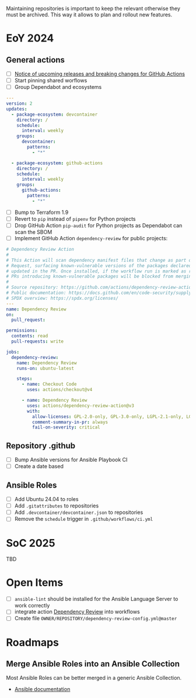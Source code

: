 Maintaining repositories is important to keep the relevant otherwise they must
be archived. This way it allows to plan and rollout new features.

# EoY 2024

## General actions

- [ ]  [Notice of upcoming releases and breaking changes for GitHub Actions](https://github.blog/changelog/2024-12-05-notice-of-upcoming-releases-and-breaking-changes-for-github-actions/)
- [ ]  Start pinning shared worflows
- [ ]  Group Dependabot and ecosystems

```yaml
---
version: 2
updates:
  - package-ecosystem: devcontainer
    directory: /
    schedule:
      interval: weekly
    groups:
      devcontainer:
        patterns:
          - "*"

  - package-ecosystem: github-actions
    directory: /
    schedule:
      interval: weekly
    groups:
      github-actions:
        patterns:
          - "*"
```

- [ ]  Bump to Terraform 1.9
- [ ]  Revert to `pip` instead of `pipenv` for Python projects
- [ ]  Drop GitHub Action `pip-audit` for Python projects as Dependabot can scan the SBOM
- [ ]  Implement GitHub Action `dependency-review` for public projects:

```yaml
# Dependency Review Action
#
# This Action will scan dependency manifest files that change as part of a Pull
# Request, surfacing known-vulnerable versions of the packages declared or
# updated in the PR. Once installed, if the workflow run is marked as required,
# PRs introducing known-vulnerable packages will be blocked from merging.
#
# Source repository: https://github.com/actions/dependency-review-action
# Public documentation: https://docs.github.com/en/code-security/supply-chain-security/understanding-your-software-supply-chain/about-dependency-review#dependency-review-enforcement
# SPDX overview: https://spdx.org/licenses/
---
name: Dependency Review
on:
  pull_request:

permissions:
  contents: read
  pull-requests: write

jobs:
  dependency-review:
    name: Dependency Review
    runs-on: ubuntu-latest

    steps:
      - name: Checkout Code
        uses: actions/checkout@v4

      - name: Dependency Review
        uses: actions/dependency-review-action@v3
        with:
          allow-licenses: GPL-2.0-only, GPL-3.0-only, LGPL-2.1-only, LGPL-3.0-only, MIT, MPL-1.1, MPL-2.0, Apache-1.1, Apache-2.0
          comment-summary-in-pr: always
          fail-on-severity: critical
```

## Repository .github

- [ ]  Bump Ansible versions for Ansible Playbook CI
- [ ]  Create a date based

## Ansible Roles

- [ ]  Add Ubuntu 24.04 to roles
- [ ]  Add ``.gitattributes`` to repositories
- [ ]  Add ``.devcontainer/devcontainer.json`` to repositories
- [ ]  Remove the `schedule` trigger in ``.github/workflows/ci.yml``

# SoC 2025

TBD

# Open Items

- [ ]  ``ansible-lint`` should be installed for the Ansible Language Server
       to work correctly
- [ ]  integrate action [Dependency Review](https://github.com/marketplace/actions/dependency-review)
       into workflows
  - [ ]  Create file ``OWNER/REPOSITORY/dependency-review-config.yml@master``

# Roadmaps

## Merge Ansible Roles into an Ansible Collection

Most Ansible Roles can be better merged in a generic Ansible Collection.

- [Ansible documentation](https://docs.ansible.com/ansible/devel/roadmap/ansible_roadmap_index.html)
